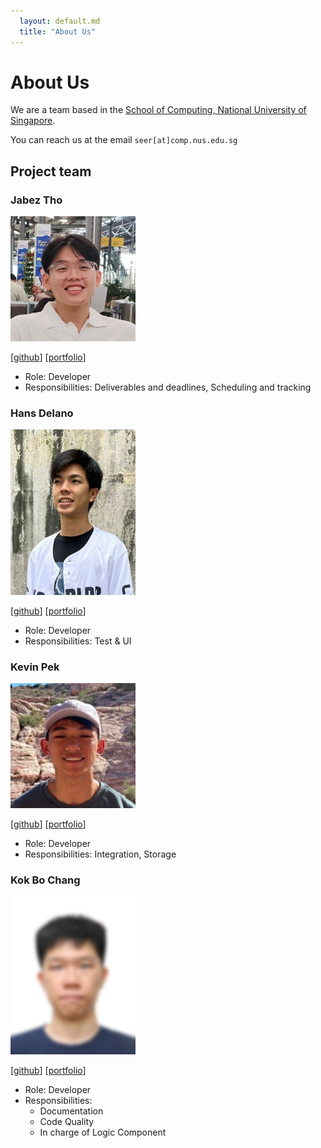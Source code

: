 ```yaml
---
  layout: default.md
  title: "About Us"
---
```


# About Us

We are a team based in the [School of Computing, National University of Singapore](http://www.comp.nus.edu.sg).

You can reach us at the email `seer[at]comp.nus.edu.sg`

## Project team

### Jabez Tho

<img src="images/jasperabez.png" width="200px">

[[github](https://github.com/jasperabez)]
[[portfolio](/team/jasperabez.md)]

* Role: Developer
* Responsibilities: Deliverables and deadlines, Scheduling and tracking

### Hans Delano

<img src="images/hanscau.png" width="200px">

[[github](http://github.com/hanscau)] [[portfolio](team/hanscau.md)]

* Role: Developer
* Responsibilities: Test & UI

### Kevin Pek

<img src="images/kevin-pek.png" width="200px">

[[github](http://github.com/kevin-pek)]
[[portfolio](team/kevin-pek.md)]

* Role: Developer
* Responsibilities: Integration, Storage

### Kok Bo Chang

<img src="images/c5hives.png" width="200px">

[[github](http://github.com/c5hives)]
[[portfolio](team/c5hives.md)]

* Role: Developer
* Responsibilities:
  * Documentation
  * Code Quality
  * In charge of Logic Component